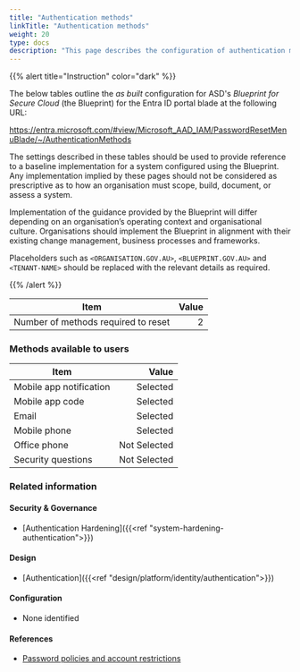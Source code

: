 ```yaml
---
title: "Authentication methods"
linkTitle: "Authentication methods"
weight: 20
type: docs
description: "This page describes the configuration of authentication methods for password resets within Microsoft Entra ID associated with systems built according to the guidance provided by ASD's Blueprint for Secure Cloud."
---
```


{{% alert title="Instruction" color="dark" %}}
 
The below tables outline the *as built* configuration for ASD's *Blueprint for Secure Cloud* (the Blueprint) for the Entra ID portal blade at the following URL:

https://entra.microsoft.com/#view/Microsoft_AAD_IAM/PasswordResetMenuBlade/~/AuthenticationMethods
 
The settings described in these tables should be used to provide reference to a baseline implementation for a system configured using the Blueprint. Any implementation implied by these pages should not be considered as prescriptive as to how an organisation must scope, build, document, or assess a system.

Implementation of the guidance provided by the Blueprint will differ depending on an organisation’s operating context and organisational culture. Organisations should implement the Blueprint in alignment with their existing change management, business processes and frameworks.

Placeholders such as `<ORGANISATION.GOV.AU>`, `<BLUEPRINT.GOV.AU>` and `<TENANT-NAME>` should be replaced with the relevant details as required.

{{% /alert %}}

| Item                                | Value |
| ----------------------------------- | ----: |
| Number of methods required to reset |     2 |

### Methods available to users

| Item                    |        Value |
| ----------------------- | -----------: |
| Mobile app notification |     Selected |
| Mobile app code         |     Selected |
| Email                   |     Selected |
| Mobile phone            |     Selected |
| Office phone            | Not Selected |
| Security questions      | Not Selected |

### Related information

#### Security & Governance

* [Authentication Hardening]({{<ref "system-hardening-authentication">}})
  
#### Design

* [Authentication]({{<ref "design/platform/identity/authentication">}})

#### Configuration

* None identified

#### References

* [Password policies and account restrictions](https://learn.microsoft.com/entra/identity/authentication/concept-sspr-policy#administrator-password-policy-differences)

